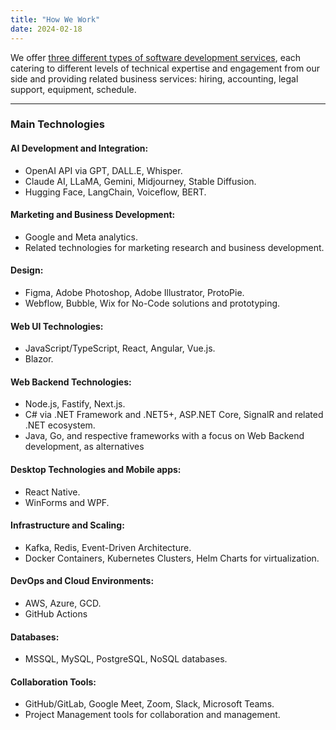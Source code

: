 ```yaml
---
title: "How We Work"
date: 2024-02-18
---
```


We offer [three different types of software development services](/#services), each catering to different levels of technical expertise and engagement from our side and providing related business services: hiring, accounting, legal support, equipment, schedule.

---

### Main Technologies

#### AI Development and Integration:
- OpenAI API via GPT, DALL.E, Whisper.
- Claude AI, LLaMA, Gemini, Midjourney, Stable Diffusion.
- Hugging Face, LangChain, Voiceflow, BERT.

#### Marketing and Business Development:
- Google and Meta analytics.
- Related technologies for marketing research and business development.

#### Design:
- Figma, Adobe Photoshop, Adobe Illustrator, ProtoPie.
- Webflow, Bubble, Wix for No-Code solutions and prototyping.

#### Web UI Technologies:
- JavaScript/TypeScript, React, Angular, Vue.js.
- Blazor.

#### Web Backend Technologies:
- Node.js, Fastify, Next.js.
- C# via .NET Framework and .NET5+, ASP.NET Core, SignalR and related .NET ecosystem.
- Java, Go, and respective frameworks with a focus on Web Backend development, as alternatives

#### Desktop Technologies and Mobile apps:
- React Native.
- WinForms and WPF.

#### Infrastructure and Scaling:
- Kafka, Redis, Event-Driven Architecture.
- Docker Containers, Kubernetes Clusters, Helm Charts for virtualization.

#### DevOps and Cloud Environments:
- AWS, Azure, GCD.
- GitHub Actions

#### Databases:
- MSSQL, MySQL, PostgreSQL, NoSQL databases.

#### Collaboration Tools:
- GitHub/GitLab, Google Meet, Zoom, Slack, Microsoft Teams.
- Project Management tools for collaboration and management.